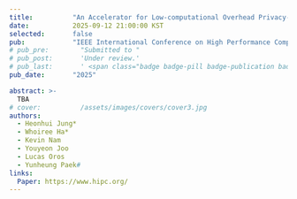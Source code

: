 ```yaml
---
title:          "An Accelerator for Low-computational Overhead Privacy-Preserving GNN Inference"
date:           2025-09-12 21:00:00 KST
selected:       false
pub:            "IEEE International Conference on High Performance Computing, Data, and Analytics (HiPC)"
# pub_pre:        "Submitted to "
# pub_post:       'Under review.'
# pub_last:       ' <span class="badge badge-pill badge-publication badge-success">Spotlight</span>'
pub_date:       "2025"

abstract: >-
  TBA
# cover:          /assets/images/covers/cover3.jpg
authors:
  - Heonhui Jung*
  - Whoiree Ha*
  - Kevin Nam
  - Youyeon Joo
  - Lucas Oros
  - Yunheung Paek#
links:
  Paper: https://www.hipc.org/
---
```

